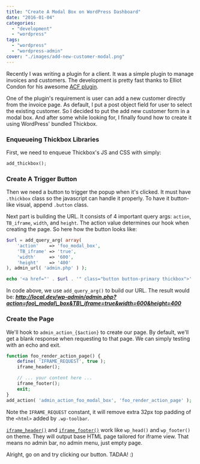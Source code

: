 ```yaml
---
title: "Create A Modal Box on WordPress Dashboard"
date: "2016-01-04"
categories:
  - "development"
  - "wordpress"
tags:
  - "wordpress"
  - "wordpress-admin"
cover: "./images/add-new-customer-modal.png"
---
```


Recently I was writing a plugin for a client. It was a simple plugin to manage invoices and customers. The development is pretty fast thanks to Elliot Condon for his awesome [ACF plugin](https://wordpress.org/plugins/advanced-custom-fields/).

One of the plugin's requirement is user can add a new customer directly from the invoice page. As default, I put a post object field for user to select the existing customer. So I decided to put the add new customer form in a modal box. And after some while looking for, I finally found how to create it using WordPress' bundled Thickbox.

### Enqueueing Thickbox Libraries

First, we need to enqueue Thickbox's JS and CSS with simply:

```php
add_thickbox();
```

### Create A Trigger Button

Then we need a button to trigger the popup when it's clicked. It must have `.thickbox` class so the javascript can handle it properly. To have it button-like visual, append `.button` class.

Next part is building the URL. It consists of 4 important query args: `action`, `TB_iframe`, `width`, and `height`. The action value determines our hook when creating the page. So here how the button looks like:

```php
$url = add_query_arg( array(
    'action'    => 'foo_modal_box',
    'TB_iframe' => 'true',
    'width'     => '600',
    'height'    => '400'
), admin_url( 'admin.php' ) );

echo '<a href="' . $url . '" class="button button-primary thickbox">' . __( 'Add New Customer', 'foo' ) . '</a>';
```

In code above, we use `add_query_arg()` to build our URL. The result would be: **_http://local.dev/wp-admin/admin.php?action=foo\_modal\_box&TB\_iframe=true&width=600&height=400_**

### Create the Page

We'll hook to `admin_action_{$action}` to create our page. By default, we'll get a blank response when requesting to that page. We can simply testing with an echo and exit.

```php
function foo_render_action_page() {
    define( 'IFRAME_REQUEST', true );
    iframe_header();

    // ... your content here ...
    iframe_footer();
    exit;
}
add_action( 'admin_action_foo_modal_box', 'foo_render_action_page' );
```

Note the `IFRAME_REQUEST` constant, it will remove extra 32px top padding of the `<html>` added by `.wp-toolbar`.

[`iframe_header()`](https://developer.wordpress.org/reference/functions/iframe_header/) and [`iframe_footer()`](https://developer.wordpress.org/reference/functions/iframe_footer/) work like `wp_head()` and `wp_footer()` on theme. They will output base HTML page tailored for iframe view. That means no admin bar, no admin menu, just empty page.

Alright, go on and try clicking our button. TADAA! :)
